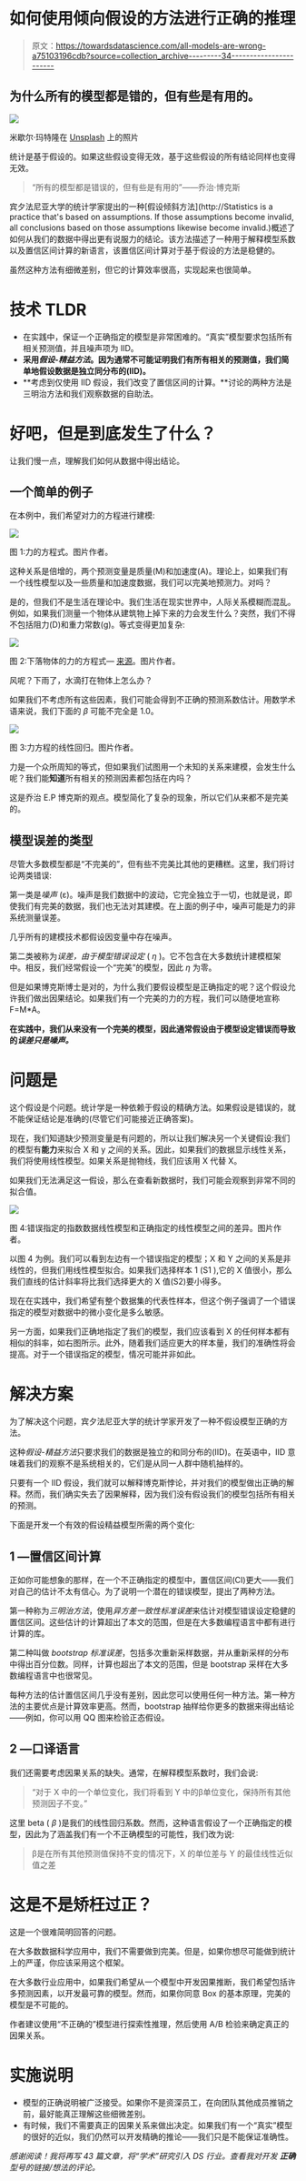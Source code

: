 # 如何使用倾向假设的方法进行正确的推理

> 原文：<https://towardsdatascience.com/all-models-are-wrong-a75103196cdb?source=collection_archive---------34----------------------->

## 为什么所有的模型都是错的，但有些是有用的。

![](img/71bb07abbd11c9b0a2d09617e97ca9cf.png)

米歇尔·玛特隆在 [Unsplash](https://unsplash.com?utm_source=medium&utm_medium=referral) 上的照片

统计是基于假设的。如果这些假设变得无效，基于这些假设的所有结论同样也变得无效。

> “所有的模型都是错误的，但有些是有用的”——乔治·博克斯

宾夕法尼亚大学的统计学家提出的一种[假设倾斜方法](http://Statistics is a practice that's based on assumptions. If those assumptions become invalid, all conclusions based on those assumptions likewise become invalid.)概述了如何从我们的数据中得出更有说服力的结论。该方法描述了一种用于解释模型系数以及置信区间计算的新语言，该置信区间计算对于基于假设的方法是稳健的。

虽然这种方法有细微差别，但它的计算效率很高，实现起来也很简单。

# 技术 TLDR

*   在实践中，保证一个正确指定的模型是非常困难的。“真实”模型要求包括所有相关预测值，并且噪声项为 IID。
*   **采用*假设-精益方法*。因为通常不可能证明我们有所有相关的预测值，我们简单地假设数据是独立同分布的(IID)。**
*   **考虑到仅使用 IID 假设，我们改变了置信区间的计算。**讨论的两种方法是三明治方法和我们观察数据的自助法。

# 好吧，但是到底发生了什么？

让我们慢一点，理解我们如何从数据中得出结论。

## 一个简单的例子

在本例中，我们希望对力的方程进行建模:

![](img/b64106d44f58e07b65db61e4042c6d09.png)

图 1:力的方程式。图片作者。

这种关系是倍增的，两个预测变量是质量(M)和加速度(A)。理论上，如果我们有一个线性模型以及一些质量和加速度数据，我们可以完美地预测力。对吗？

是的，但我们不是生活在理论中。我们生活在现实世界中，人际关系模糊而混乱。例如，如果我们测量一个物体从建筑物上掉下来的力会发生什么？突然，我们不得不包括阻力(D)和重力常数(g)。等式变得更加复杂:

![](img/f7937bf56b6ff8b58e0ed486745a9448.png)

图 2:下落物体的力的方程式— [来源](https://www.grc.nasa.gov/www/K-12/airplane/falling.html)。图片作者。

风呢？下雨了，水滴打在物体上怎么办？

如果我们不考虑所有这些因素，我们可能会得到不正确的预测系数估计。用数学术语来说，我们下面的 *β* 可能不完全是 1.0。

![](img/5caaa599d359914190f84b57388a07c3.png)

图 3:力方程的线性回归。图片作者。

力是一个众所周知的等式，但如果我们试图用一个未知的关系来建模，会发生什么呢？我们能**知道**所有相关的预测因素都包括在内吗？

这是乔治 E.P 博克斯的观点。模型简化了复杂的现象，所以它们从来都不是完美的。

## 模型误差的类型

尽管大多数模型都是“不完美的”，但有些不完美比其他的更糟糕。这里，我们将讨论两类错误:

第一类是*噪声* (ε)。噪声是我们数据中的波动，它完全独立于一切，也就是说，即使我们有完美的数据，我们也无法对其建模。在上面的例子中，噪声可能是力的非系统测量误差。

几乎所有的建模技术都假设因变量中存在噪声。

第二类被称为*误差，由于模型错误设定* ( *η* )。它不包含在大多数统计建模框架中。相反，我们经常假设一个“完美”的模型，因此 *η* 为零。

但是如果博克斯博士是对的，为什么我们要假设模型是正确指定的呢？这个假设允许我们做出因果结论。如果我们有一个完美的力的方程，我们可以随便地宣称 F=M*A。

**在实践中，我们从来没有一个完美的模型，因此通常假设由于模型设定错误而导致的*误差只是噪声。***

# 问题是

这个假设是个问题。统计学是一种依赖于假设的精确方法。如果假设是错误的，就不能保证结论是准确的(尽管它们可能接近正确答案)。

现在，我们知道缺少预测变量是有问题的，所以让我们解决另一个关键假设:我们的模型有**能力**来拟合 X 和 y 之间的关系。因此，如果我们的数据显示线性关系，我们将使用线性模型。如果关系是抛物线，我们应该用 X 代替 X。

如果我们无法满足这一假设，那么在查看新数据时，我们可能会观察到非常不同的拟合值。

![](img/d1d5fb2261acc45ef8e23d731aee89c3.png)

图 4:错误指定的指数数据线性模型和正确指定的线性模型之间的差异。图片作者。

以图 4 为例。我们可以看到左边有一个错误指定的模型；X 和 Y 之间的关系是非线性的，但我们用线性模型拟合。如果我们选择样本 1 (S1 ),它的 X 值很小，那么我们直线的估计斜率将比我们选择更大的 X 值(S2)要小得多。

现在在实践中，我们希望有整个数据集的代表性样本，但这个例子强调了一个错误指定的模型对数据中的微小变化是多么敏感。

另一方面，如果我们正确地指定了我们的模型，我们应该看到 X 的任何样本都有相似的斜率，如右图所示。此外，随着我们适应更大的样本量，我们的准确性将会提高。对于一个错误指定的模型，情况可能并非如此。

# 解决方案

为了解决这个问题，宾夕法尼亚大学的统计学家开发了一种不假设模型正确的方法。

这种*假设-精益方法*只要求我们的数据是独立的和同分布的(IID)。在英语中，IID 意味着我们的观察不是系统相关的，它们是从同一人群中随机抽样的。

只要有一个 IID 假设，我们就可以解释博克斯悖论，并对我们的模型做出正确的解释。然而，我们确实失去了因果解释，因为我们没有假设我们的模型包括所有相关的预测。

下面是开发一个有效的假设精益模型所需的两个变化:

## 1 —置信区间计算

正如你可能想象的那样，在一个不正确指定的模型中，置信区间(CI)更大——我们对自己的估计不太有信心。为了说明一个潜在的错误模型，提出了两种方法。

第一种称为*三明治方法*，使用*异方差一致性标准误差*来估计对模型错误设定稳健的置信区间。这些估计的计算超出了本文的范围，但是在大多数编程语言中都有进行计算的库。

第二种叫做 *bootstrap 标准误差*，包括多次重新采样数据，并从重新采样的分布中得出百分位数。同样，计算也超出了本文的范围，但是 bootstrap 采样在大多数编程语言中也很常见。

每种方法的估计置信区间几乎没有差别，因此您可以使用任何一种方法。第一种方法的主要优点是计算效率更高。然而，bootstrap 抽样给你更多的数据来得出结论——例如，你可以用 QQ 图来检验正态假设。

## 2 —口译语言

我们还需要考虑因果关系的缺失。通常，在解释模型系数时，我们会说:

> “对于 X 中的一个单位变化，我们将看到 Y 中的β单位变化，保持所有其他预测因子不变。”

这里 beta ( *β* )是我们的线性回归系数。然而，这种语言假设了一个正确指定的模型，因此为了涵盖我们有一个不正确模型的可能性，我们改为说:

> β是在所有其他预测值保持不变的情况下，X 的单位差与 Y 的最佳线性近似值之差

# 这是不是矫枉过正？

这是一个很难简明回答的问题。

在大多数数据科学应用中，我们不需要做到完美。但是，如果你想尽可能做到统计上的严谨，你应该采用这个框架。

在大多数行业应用中，如果我们希望从一个模型中开发因果推断，我们希望包括许多预测因素，以开发最可靠的模型。然而，如果你同意 Box 的基本原理，完美的模型是不可能的。

作者建议使用“不正确的”模型进行探索性推理，然后使用 A/B 检验来确定真正的因果关系。

# 实施说明

*   模型的正确说明被广泛接受。如果你不是资深员工，在向团队其他成员推销之前，最好能真正理解这些细微差别。
*   有时候，我们不需要真正的因果关系来做出决定。如果我们有一个“真实”模型的很好的近似，我们仍然可以开发精确的推论——我们只是不能保证准确性。

*感谢阅读！我将再写 43 篇文章，将“学术”研究引入 DS 行业。查看我对开发* ***正确*** *型号的链接/想法的评论。*